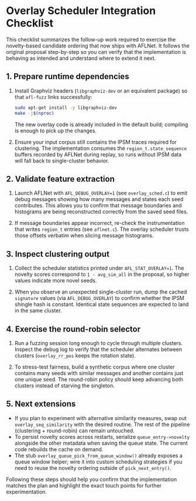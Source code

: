 # Overlay Scheduler Integration Checklist

This checklist summarizes the follow-up work required to exercise the
novelty-based candidate ordering that now ships with AFLNet.  It follows the
original proposal step-by-step so you can verify that the implementation is
behaving as intended and understand where to extend it next.

## 1. Prepare runtime dependencies

1. Install Graphviz headers (`libgraphviz-dev` or an equivalent package) so that
   `afl-fuzz` links successfully:

   ```bash
   sudo apt-get install -y libgraphviz-dev
   make -j$(nproc)
   ```

   The new overlay code is already included in the default build; compiling is
   enough to pick up the changes.

2. Ensure your input corpus still contains the IPSM traces required for
   clustering.  The implementation consumes the `region_t.state_sequence`
   buffers recorded by AFLNet during replay, so runs without IPSM data will
   fall back to single-cluster behavior.

## 2. Validate feature extraction

1. Launch AFLNet with `AFL_DEBUG_OVERLAY=1` (see `overlay_sched.c`) to emit
   debug messages showing how many messages and states each seed contributes.
   This allows you to confirm that message boundaries and histograms are being
   reconstructed correctly from the saved seed files.

2. If message boundaries appear incorrect, re-check the instrumentation that
   writes `region_t` entries (see `aflnet.c`).  The overlay scheduler trusts
   those offsets verbatim when slicing message histograms.

## 3. Inspect clustering output

1. Collect the scheduler statistics printed under `AFL_STAT_OVERLAY=1`.  The
   novelty scores correspond to `1 - avg_sim_all` in the proposal, so higher
   values indicate more novel seeds.

2. When you observe an unexpected single-cluster run, dump the cached
   `signature` values (via `AFL_DEBUG_OVERLAY`) to confirm whether the IPSM
   shingle hash is constant.  Identical state sequences are expected to land in
   the same cluster.

## 4. Exercise the round-robin selector

1. Run a fuzzing session long enough to cycle through multiple clusters.
   Inspect the debug log to verify that the scheduler alternates between
   clusters (`overlay_rr_pos` keeps the rotation state).

2. To stress-test fairness, build a synthetic corpus where one cluster contains
   many seeds with similar messages and another contains just one unique seed.
   The round-robin policy should keep advancing both clusters instead of
   starving the singleton.

## 5. Next extensions

* If you plan to experiment with alternative similarity measures, swap out
  `overlay_seq_similarity` with the desired routine.  The rest of the pipeline
  (clustering + round-robin) can remain untouched.
* To persist novelty scores across restarts, serialize `queue_entry->novelty`
  alongside the other metadata when saving the queue state.  The current code
  rebuilds the cache on demand.
* The stub `overlay_queue_pick_from_queue_window()` already exposes a queue
  window helper; wire it into custom scheduling strategies if you need to reuse
  the novelty ordering outside of `pick_next_entry()`.

Following these steps should help you confirm that the implementation matches
the plan and highlight the exact touch points for further experimentation.
